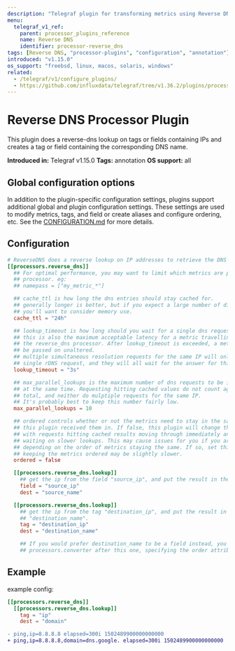 ```yaml
---
description: "Telegraf plugin for transforming metrics using Reverse DNS"
menu:
  telegraf_v1_ref:
    parent: processor_plugins_reference
    name: Reverse DNS
    identifier: processor-reverse_dns
tags: [Reverse DNS, "processor-plugins", "configuration", "annotation"]
introduced: "v1.15.0"
os_support: "freebsd, linux, macos, solaris, windows"
related:
  - /telegraf/v1/configure_plugins/
  - https://github.com/influxdata/telegraf/tree/v1.36.2/plugins/processors/reverse_dns/README.md, Reverse DNS Plugin Source
---
```


# Reverse DNS Processor Plugin

This plugin does a reverse-dns lookup on tags or fields containing IPs and
creates a tag or field containing the corresponding DNS name.

**Introduced in:** Telegraf v1.15.0
**Tags:** annotation
**OS support:** all

## Global configuration options <!-- @/docs/includes/plugin_config.md -->

In addition to the plugin-specific configuration settings, plugins support
additional global and plugin configuration settings. These settings are used to
modify metrics, tags, and field or create aliases and configure ordering, etc.
See the [CONFIGURATION.md](/telegraf/v1/configuration/#plugins) for more details.

[CONFIGURATION.md]: ../../../docs/CONFIGURATION.md#plugins

## Configuration

```toml @sample.conf
# ReverseDNS does a reverse lookup on IP addresses to retrieve the DNS name
[[processors.reverse_dns]]
  ## For optimal performance, you may want to limit which metrics are passed to this
  ## processor. eg:
  ## namepass = ["my_metric_*"]

  ## cache_ttl is how long the dns entries should stay cached for.
  ## generally longer is better, but if you expect a large number of diverse lookups
  ## you'll want to consider memory use.
  cache_ttl = "24h"

  ## lookup_timeout is how long should you wait for a single dns request to respond.
  ## this is also the maximum acceptable latency for a metric travelling through
  ## the reverse_dns processor. After lookup_timeout is exceeded, a metric will
  ## be passed on unaltered.
  ## multiple simultaneous resolution requests for the same IP will only make a
  ## single rDNS request, and they will all wait for the answer for this long.
  lookup_timeout = "3s"

  ## max_parallel_lookups is the maximum number of dns requests to be in flight
  ## at the same time. Requesting hitting cached values do not count against this
  ## total, and neither do mulptiple requests for the same IP.
  ## It's probably best to keep this number fairly low.
  max_parallel_lookups = 10

  ## ordered controls whether or not the metrics need to stay in the same order
  ## this plugin received them in. If false, this plugin will change the order
  ## with requests hitting cached results moving through immediately and not
  ## waiting on slower lookups. This may cause issues for you if you are
  ## depending on the order of metrics staying the same. If so, set this to true.
  ## keeping the metrics ordered may be slightly slower.
  ordered = false

  [[processors.reverse_dns.lookup]]
    ## get the ip from the field "source_ip", and put the result in the field "source_name"
    field = "source_ip"
    dest = "source_name"

  [[processors.reverse_dns.lookup]]
    ## get the ip from the tag "destination_ip", and put the result in the tag
    ## "destination_name".
    tag = "destination_ip"
    dest = "destination_name"

    ## If you would prefer destination_name to be a field instead, you can use a
    ## processors.converter after this one, specifying the order attribute.
```

## Example

example config:

```toml
[[processors.reverse_dns]]
  [[processors.reverse_dns.lookup]]
    tag = "ip"
    dest = "domain"
```

```diff
- ping,ip=8.8.8.8 elapsed=300i 1502489900000000000
+ ping,ip=8.8.8.8,domain=dns.google. elapsed=300i 1502489900000000000
```
